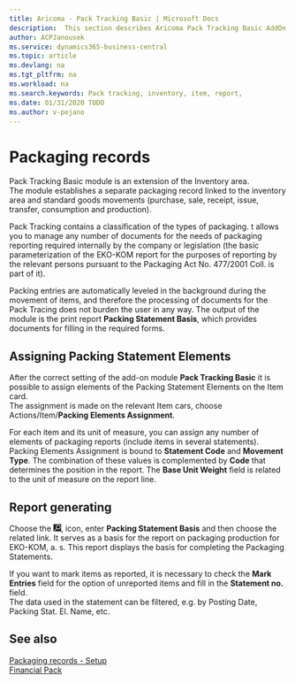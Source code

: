 ```yaml
---
title: Aricoma - Pack Tracking Basic | Microsoft Docs
description:  This section describes Aricoma Pack Tracking Basic AddOn
author: ACPJanousek
ms.service: dynamics365-business-central
ms.topic: article
ms.devlang: na
ms.tgt_pltfrm: na
ms.workload: na
ms.search.keywords: Pack tracking, inventory, item, report,
ms.date: 01/31/2020 TODO
ms.author: v-pejano
---
```


# Packaging records
Pack Tracking Basic module is an extension of the Inventory area.  
The module establishes a separate packaging record linked to the inventory area and standard goods movements (purchase, sale, receipt, issue, transfer, consumption and production).

Pack Tracking contains a classification of the types of packaging. t allows you to manage any number of documents for the needs of packaging reporting required internally by the company or legislation (the basic parameterization of the EKO-KOM report for the purposes of reporting by the relevant persons pursuant to the Packaging Act No. 477/2001 Coll. is part of it).

Packing entries are automatically leveled in the background during the movement of items, and therefore the processing of documents for the Pack Tracing does not burden the user in any way.
The output of the module is the print report **Packing Statement Basis**, which provides documents for filling in the required forms.

## Assigning Packing Statement Elements
After the correct setting of the add-on module **Pack Tracking Basic** it is possible to assign elements of the Packing Statement Elements on the Item card.  
The assignment is made on the relevant Item cars, choose Actions/Item/**Packing Elements Assignment**.

For each item and its unit of measure, you can assign any number of elements of packaging reports (include items in several statements). Packing Elements Assignment is bound to **Statement Code** and **Movement Type**. The combination of these values is complemented by **Code** that determines the position in the report. The **Base Unit Weight** field is related to the unit of measure on the report line.

## Report generating
Choose the ![Lightbulb that opens the Tell Me feature.](media/ui-search/search_small.png "Tell me what you want to do"), icon, enter **Packing Statement Basis** and then choose the related link.
It serves as a basis for the report on packaging production for EKO-KOM, a. s. This report displays the basis for completing the Packaging Statements.

If you want to mark items as reported, it is necessary to check the **Mark Entries** field for the option of unreported items and fill in the **Statement no.** field.  
The data used in the statement can be filtered, e.g. by Posting Date, Packing Stat. El. Name, etc.

## See also
[Packaging records - Setup](ac-pack-tracking-basic-setup.md)  
[Financial Pack](ac-finance-pack.md)
